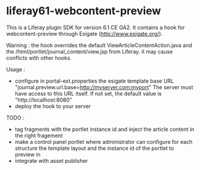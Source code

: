 liferay61-webcontent-preview
============================

This is a Liferay plugin SDK for version 6.1 CE GA2.
It contains a hook for webcontent-preview through Esigate (http://www.esigate.org/).

Warning : the hook overrides the default ViewArticleContentAction.java and the /html/portlet/journal_content/view.jsp from Liferay.
it may cause conflicts with other hooks.

Usage : 
- configure in portal-ext.properties the esigate template base URL "journal.preview.url.base=http://myserver.com:myport"
The server must have access to this URL itself. If not set, the default value is "http://localhost:8080"
- deploy the hook to your server


TODO : 
- tag fragments with the portlet instance id and inject the article content in the right fragement
- make a control panel portlet where administrator can configure for each structure the template layout and the instance id of the portlet to preview in
- integrate with asset publisher
